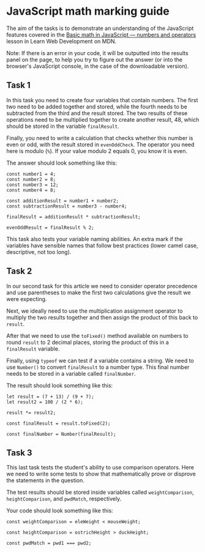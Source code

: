 # JavaScript math marking guide

The aim of the tasks is to demonstrate an understanding of the JavaScript features covered in the [Basic math in JavaScript — numbers and operators](https://developer.mozilla.org/en-US/docs/Learn/JavaScript/First_steps/Math) lesson in Learn Web Development on MDN.

Note: If there is an error in your code, it will be outputted into the results panel on the page, to help you try to figure out the answer (or into the browser's JavaScript console, in the case of the downloadable version).

## Task 1

In this task you need to create four variables that contain numbers. The first two need to be added together and stored, while the fourth needs to be subtracted from the third and the result stored. The two results of these operations need to be multiplied together to create another result, 48, which should be stored in the variable `finalResult`.

Finally, you need to write a calculation that checks whether this number is even or odd, with the result stored in `evenOddCheck`. The operator you need here is modulo (`%`). If your value modulo 2 equals 0, you know it is even.

The answer should look something like this:

```
const number1 = 4;
const number2 = 8;
const number3 = 12;
const number4 = 8;

const additionResult = number1 + number2;
const subtractionResult = number3 - number4;

finalResult = additionResult * subtractionResult;

evenOddResult = finalResult % 2;
```

This task also tests your variable naming abilities. An extra mark if the variables have sensible names that follow best practices (lower camel case, descriptive, not too long).



## Task 2

In our second task for this article we need to consider operator precedence and use parentheses to make the first two calculations give the result we were expecting.

Next, we ideally need to use the multiplication assignment operator to multiply the two results together and then assign the product of this back to `result`.

After that we need to use the `toFixed()` method available on numbers to round `result` to 2 decimal places, storing the product of this in a `finalResult` variable.

Finally, using `typeof` we can test if a variable contains a string. We need to use `Number()` to convert `finalResult` to a number type. This final number needs to be stored in a variable called `finalNumber`.

The result should look something like this:

```
let result = (7 + 13) / (9 + 7);
let result2 = 100 / (2 * 6);

result *= result2;

const finalResult = result.toFixed(2);

const finalNumber = Number(finalResult);
```

## Task 3

This last task tests the student's ability to use comparison operators. Here we need to write some tests to show that mathematically prove or disprove the statements in the question.

The test results should be stored inside variables called `weightComparison`, `heightComparison`, and `pwdMatch`, respectively.

Your code should look something like this:

```
const weightComparison = eleWeight < mouseWeight;

const heightComparison = ostrichHeight > duckHeight;

const pwdMatch = pwd1 === pwd2;
```